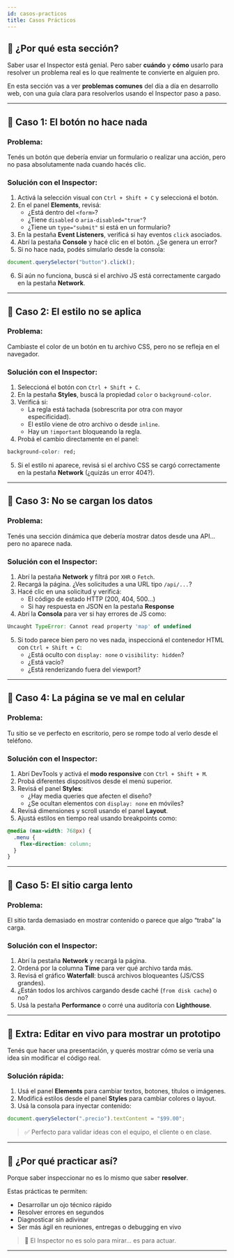 ```yaml
---
id: casos-practicos
title: Casos Prácticos
---
```


## 🔐 ¿Por qué esta sección?

Saber usar el Inspector está genial. Pero saber **cuándo** y **cómo** usarlo para resolver un problema real es lo que realmente te convierte en alguien pro.

En esta sección vas a ver **problemas comunes** del día a día en desarrollo web, con una guía clara para resolverlos usando el Inspector paso a paso.

---

## 🧩 Caso 1: El botón no hace nada

### Problema:

Tenés un botón que debería enviar un formulario o realizar una acción, pero no pasa absolutamente nada cuando hacés clic.

### Solución con el Inspector:

1. Activá la selección visual con `Ctrl + Shift + C` y seleccioná el botón.
2. En el panel **Elements**, revisá:
   - ¿Está dentro del `<form>`?
   - ¿Tiene `disabled` o `aria-disabled="true"`?
   - ¿Tiene un `type="submit"` si está en un formulario?
3. En la pestaña **Event Listeners**, verificá si hay eventos `click` asociados.
4. Abrí la pestaña **Console** y hacé clic en el botón. ¿Se genera un error?
5. Si no hace nada, podés simularlo desde la consola:

```js
document.querySelector("button").click();
```

6. Si aún no funciona, buscá si el archivo JS está correctamente cargado en la pestaña **Network**.

---

## 🎯 Caso 2: El estilo no se aplica

### Problema:

Cambiaste el color de un botón en tu archivo CSS, pero no se refleja en el navegador.

### Solución con el Inspector:

1. Seleccioná el botón con `Ctrl + Shift + C`.
2. En la pestaña **Styles**, buscá la propiedad `color` o `background-color`.
3. Verificá si:
   - La regla está tachada (sobrescrita por otra con mayor especificidad).
   - El estilo viene de otro archivo o desde `inline`.
   - Hay un `!important` bloqueando la regla.
4. Probá el cambio directamente en el panel:

```css
background-color: red;
```

5. Si el estilo ni aparece, revisá si el archivo CSS se cargó correctamente en la pestaña **Network** (¿quizás un error 404?).

---

## 🧪 Caso 3: No se cargan los datos

### Problema:

Tenés una sección dinámica que debería mostrar datos desde una API... pero no aparece nada.

### Solución con el Inspector:

1. Abrí la pestaña **Network** y filtrá por `XHR` o `Fetch`.
2. Recargá la página. ¿Ves solicitudes a una URL tipo `/api/...`?
3. Hacé clic en una solicitud y verificá:
   - El código de estado HTTP (200, 404, 500…)
   - Si hay respuesta en JSON en la pestaña **Response**
4. Abrí la **Consola** para ver si hay errores de JS como:

```js
Uncaught TypeError: Cannot read property 'map' of undefined
```

5. Si todo parece bien pero no ves nada, inspeccioná el contenedor HTML con `Ctrl + Shift + C`:
   - ¿Está oculto con `display: none` o `visibility: hidden`?
   - ¿Está vacío?
   - ¿Está renderizando fuera del viewport?

---

## 🧩 Caso 4: La página se ve mal en celular

### Problema:

Tu sitio se ve perfecto en escritorio, pero se rompe todo al verlo desde el teléfono.

### Solución con el Inspector:

1. Abrí DevTools y activá el **modo responsive** con `Ctrl + Shift + M`.
2. Probá diferentes dispositivos desde el menú superior.
3. Revisá el panel **Styles**:
   - ¿Hay media queries que afecten el diseño?
   - ¿Se ocultan elementos con `display: none` en móviles?
4. Revisá dimensiones y scroll usando el panel **Layout**.
5. Ajustá estilos en tiempo real usando breakpoints como:

```css
@media (max-width: 768px) {
  .menu {
    flex-direction: column;
  }
}
```

---

## 🔧 Caso 5: El sitio carga lento

### Problema:

El sitio tarda demasiado en mostrar contenido o parece que algo “traba” la carga.

### Solución con el Inspector:

1. Abrí la pestaña **Network** y recargá la página.
2. Ordená por la columna **Time** para ver qué archivo tarda más.
3. Revisá el gráfico **Waterfall**: buscá archivos bloqueantes (JS/CSS grandes).
4. ¿Están todos los archivos cargando desde caché (`from disk cache`) o no?
5. Usá la pestaña **Performance** o corré una auditoría con **Lighthouse**.

---

## 🎁 Extra: Editar en vivo para mostrar un prototipo

Tenés que hacer una presentación, y querés mostrar cómo se vería una idea sin modificar el código real.

### Solución rápida:

1. Usá el panel **Elements** para cambiar textos, botones, títulos o imágenes.
2. Modificá estilos desde el panel **Styles** para cambiar colores o layout.
3. Usá la consola para inyectar contenido:

```js
document.querySelector(".precio").textContent = "$99.00";
```

> ✅ Perfecto para validar ideas con el equipo, el cliente o en clase.

---

## 🧠 ¿Por qué practicar así?

Porque saber inspeccionar no es lo mismo que saber **resolver**.

Estas prácticas te permiten:

- Desarrollar un ojo técnico rápido
- Resolver errores en segundos
- Diagnosticar sin adivinar
- Ser más ágil en reuniones, entregas o debugging en vivo

> 🧠 El Inspector no es solo para mirar... es para actuar.

---

